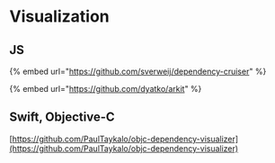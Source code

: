# Visualization

## JS

{% embed url="https://github.com/sverweij/dependency-cruiser" %}



{% embed url="https://github.com/dyatko/arkit" %}



## Swift, Objective-C

  
[https://github.com/PaulTaykalo/objc-dependency-visualizer](https://github.com/PaulTaykalo/objc-dependency-visualizer)




